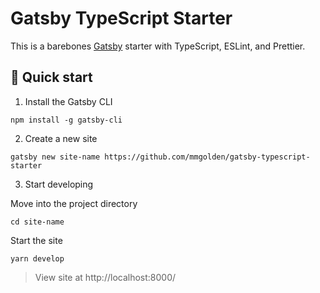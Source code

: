 # Gatsby TypeScript Starter

This is a barebones [Gatsby](https://www.gatsbyjs.org/) starter with TypeScript, ESLint, and Prettier.

## 🚀 Quick start

1.  Install the Gatsby CLI

```
npm install -g gatsby-cli
```

2. Create a new site

```
gatsby new site-name https://github.com/mmgolden/gatsby-typescript-starter
```

3. Start developing

Move into the project directory

```
cd site-name
```

Start the site

```
yarn develop
```

> View site at http://localhost:8000/
